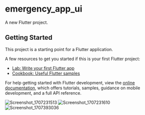 # emergency_app_ui

A new Flutter project.

## Getting Started

This project is a starting point for a Flutter application.

A few resources to get you started if this is your first Flutter project:

- [Lab: Write your first Flutter app](https://docs.flutter.dev/get-started/codelab)
- [Cookbook: Useful Flutter samples](https://docs.flutter.dev/cookbook)

For help getting started with Flutter development, view the
[online documentation](https://docs.flutter.dev/), which offers tutorials,
samples, guidance on mobile development, and a full API reference.

![Screenshot_1707231513](https://github.com/SELSHA-CS/emergency_app_ui/assets/142321043/4ad51fe6-7316-48aa-996d-390e306ab2cf)
![Screenshot_1707231610](https://github.com/SELSHA-CS/emergency_app_ui/assets/142321043/1f6079ae-eb97-4a9a-8f59-f96a4253468b)
![Screenshot_1707393036](https://github.com/SELSHA-CS/emergency_app_ui/assets/142321043/a2aa1ac5-afaf-4d1a-899d-931ffe3a0891)
